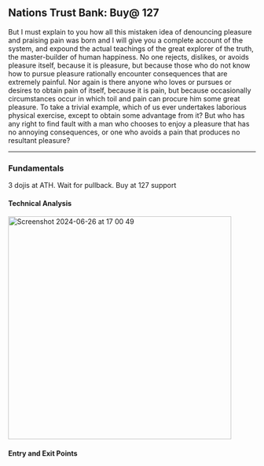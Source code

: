 ## Nations Trust Bank: Buy@ 127

But I must explain to you how all this mistaken idea of denouncing pleasure and praising pain was born and I will give you a complete account of the system, and expound the actual teachings of the great explorer of the truth, the master-builder of human happiness. No one rejects, dislikes, or avoids pleasure itself, because it is pleasure, but because those who do not know how to pursue pleasure rationally encounter consequences that are extremely painful. Nor again is there anyone who loves or pursues or desires to obtain pain of itself, because it is pain, but because occasionally circumstances occur in which toil and pain can procure him some great pleasure. To take a trivial example, which of us ever undertakes laborious physical exercise, except to obtain some advantage from it? But who has any right to find fault with a man who chooses to enjoy a pleasure that has no annoying consequences, or one who avoids a pain that produces no resultant pleasure?

---

### Fundamentals

3 dojis at ATH. Wait for pullback. Buy at 127 support
#### Technical Analysis

<img width="454" alt="Screenshot 2024-06-26 at 17 00 49" src="https://github.com/stockpickslk/stockpickslk.github.io/assets/173802017/41f11849-71c8-489f-b30b-e4ba05b3ff70">


#### Entry and Exit Points


